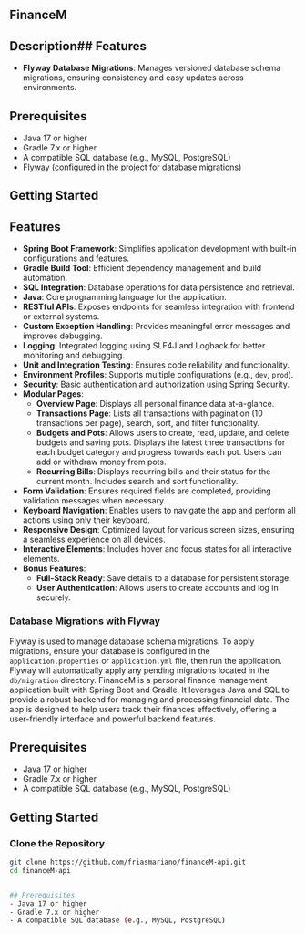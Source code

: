 ## FinanceM

## Description## Features
- **Flyway Database Migrations**: Manages versioned database schema migrations, ensuring consistency and easy updates across environments.

## Prerequisites
- Java 17 or higher
- Gradle 7.x or higher
- A compatible SQL database (e.g., MySQL, PostgreSQL)
- Flyway (configured in the project for database migrations)

## Getting Started


## Features
- **Spring Boot Framework**: Simplifies application development with built-in configurations and features.
- **Gradle Build Tool**: Efficient dependency management and build automation.
- **SQL Integration**: Database operations for data persistence and retrieval.
- **Java**: Core programming language for the application.
- **RESTful APIs**: Exposes endpoints for seamless integration with frontend or external systems.
- **Custom Exception Handling**: Provides meaningful error messages and improves debugging.
- **Logging**: Integrated logging using SLF4J and Logback for better monitoring and debugging.
- **Unit and Integration Testing**: Ensures code reliability and functionality.
- **Environment Profiles**: Supports multiple configurations (e.g., `dev`, `prod`).
- **Security**: Basic authentication and authorization using Spring Security.
- **Modular Pages**:
  - **Overview Page**: Displays all personal finance data at-a-glance.
  - **Transactions Page**: Lists all transactions with pagination (10 transactions per page), search, sort, and filter functionality.
  - **Budgets and Pots**: Allows users to create, read, update, and delete budgets and saving pots. Displays the latest three transactions for each budget category and progress towards each pot. Users can add or withdraw money from pots.
  - **Recurring Bills**: Displays recurring bills and their status for the current month. Includes search and sort functionality.
- **Form Validation**: Ensures required fields are completed, providing validation messages when necessary.
- **Keyboard Navigation**: Enables users to navigate the app and perform all actions using only their keyboard.
- **Responsive Design**: Optimized layout for various screen sizes, ensuring a seamless experience on all devices.
- **Interactive Elements**: Includes hover and focus states for all interactive elements.
- **Bonus Features**:
  - **Full-Stack Ready**: Save details to a database for persistent storage.
  - **User Authentication**: Allows users to create accounts and log in securely.

### Database Migrations with Flyway
Flyway is used to manage database schema migrations. To apply migrations, ensure your database is configured in the `application.properties` or `application.yml` file, then run the application. Flyway will automatically apply any pending migrations located in the `db/migration` directory.
FinanceM is a personal finance management application built with Spring Boot and Gradle. It leverages Java and SQL to provide a robust backend for managing and processing financial data. The app is designed to help users track their finances effectively, offering a user-friendly interface and powerful backend features.

## Prerequisites
- Java 17 or higher
- Gradle 7.x or higher
- A compatible SQL database (e.g., MySQL, PostgreSQL)

## Getting Started

### Clone the Repository
```bash
git clone https://github.com/friasmariano/financeM-api.git
cd financeM-api


## Prerequisites
- Java 17 or higher
- Gradle 7.x or higher
- A compatible SQL database (e.g., MySQL, PostgreSQL)


